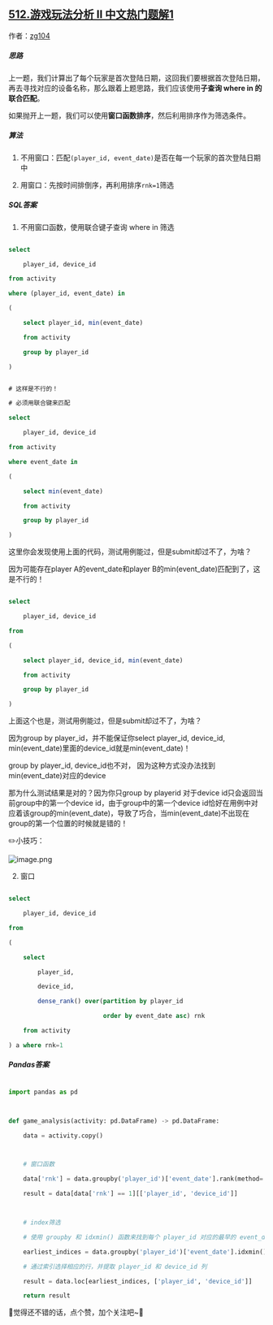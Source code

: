 ## [512.游戏玩法分析 II 中文热门题解1](https://leetcode.cn/problems/game-play-analysis-ii/solutions/100000/by-zg104-xt7d)

作者：[zg104](https://leetcode.cn/u/zg104)

##### 思路

上一题，我们计算出了每个玩家是首次登陆日期，这回我们要根据首次登陆日期，再去寻找对应的设备名称，那么跟着上题思路，我们应该使用**子查询 where in 的联合匹配**。

如果抛开上一题，我们可以使用**窗口函数排序**，然后利用排序作为筛选条件。

##### 算法

1. 不用窗口：匹配`(player_id, event_date)`是否在每一个玩家的首次登陆日期中
2. 用窗口：先按时间排倒序，再利用排序`rnk=1`筛选

##### SQL答案

1. 不用窗口函数，使用联合键子查询 where in 筛选

```sql
select 
	player_id, device_id
from activity
where (player_id, event_date) in 
(
    select player_id, min(event_date)
	from activity
	group by player_id
)
```

```sql
# 这样是不行的！
# 必须用联合键来匹配
select 
	player_id, device_id
from activity
where event_date in 
(
    select min(event_date)
	from activity
	group by player_id
)
```


这里你会发现使用上面的代码，测试用例能过，但是submit却过不了，为啥？

因为可能存在player A的event_date和player B的min(event_date)匹配到了，这是不行的！

```sql
select 
	player_id, device_id
from 
(
    select player_id, device_id, min(event_date)
	from activity
	group by player_id
)
```

上面这个也是，测试用例能过，但是submit却过不了，为啥？

因为group by player_id，并不能保证你select player_id, device_id, min(event_date)里面的device_id就是min(event_date)！

group by player_id, device_id也不对， 因为这种方式没办法找到min(event_date)对应的device

那为什么测试结果是对的？因为你只group by playerid 对于device id只会返回当前group中的第一个device id，由于group中的第一个device id恰好在用例中对应着该group的min(event_date)，导致了巧合，当min(event_date)不出现在group的第一个位置的时候就是错的！



✏️小技巧：

![image.png](https://pic.leetcode-cn.com/1651745557-JqFxKG-image.png)


2. 窗口

```sql
select 
	player_id, device_id
from 
(
    select 
    	player_id, 
    	device_id, 
    	dense_rank() over(partition by player_id 
                          order by event_date asc) rnk 
   	from activity
) a where rnk=1
```


##### Pandas答案

```python
import pandas as pd

def game_analysis(activity: pd.DataFrame) -> pd.DataFrame:
    data = activity.copy()

    # 窗口函数
    data['rnk'] = data.groupby('player_id')['event_date'].rank(method='first')
    result = data[data['rnk'] == 1][['player_id', 'device_id']]

    # index筛选
    # 使用 groupby 和 idxmin() 函数来找到每个 player_id 对应的最早的 event_date 的索引
    earliest_indices = data.groupby('player_id')['event_date'].idxmin()
    # 通过索引选择相应的行，并提取 player_id 和 device_id 列
    result = data.loc[earliest_indices, ['player_id', 'device_id']]
    return result
```

🥰觉得还不错的话，点个赞，加个关注吧~🥰



